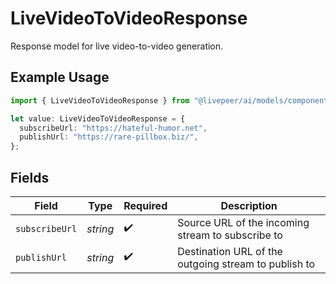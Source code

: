 # LiveVideoToVideoResponse

Response model for live video-to-video generation.

## Example Usage

```typescript
import { LiveVideoToVideoResponse } from "@livepeer/ai/models/components";

let value: LiveVideoToVideoResponse = {
  subscribeUrl: "https://hateful-humor.net",
  publishUrl: "https://rare-pillbox.biz/",
};
```

## Fields

| Field                                                | Type                                                 | Required                                             | Description                                          |
| ---------------------------------------------------- | ---------------------------------------------------- | ---------------------------------------------------- | ---------------------------------------------------- |
| `subscribeUrl`                                       | *string*                                             | :heavy_check_mark:                                   | Source URL of the incoming stream to subscribe to    |
| `publishUrl`                                         | *string*                                             | :heavy_check_mark:                                   | Destination URL of the outgoing stream to publish to |